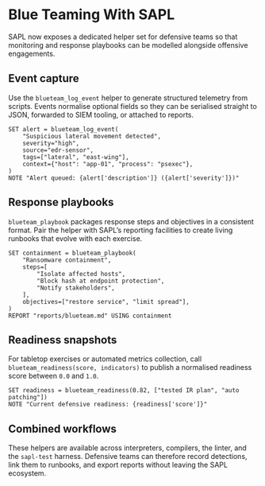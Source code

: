 # Blue Teaming With SAPL

SAPL now exposes a dedicated helper set for defensive teams so that monitoring
and response playbooks can be modelled alongside offensive engagements.

## Event capture

Use the `blueteam_log_event` helper to generate structured telemetry from
scripts. Events normalise optional fields so they can be serialised straight to
JSON, forwarded to SIEM tooling, or attached to reports.

```sapl
SET alert = blueteam_log_event(
    "Suspicious lateral movement detected",
    severity="high",
    source="edr-sensor",
    tags=["lateral", "east-wing"],
    context={"host": "app-01", "process": "psexec"},
)
NOTE "Alert queued: {alert['description']} ({alert['severity']})"
```

## Response playbooks

`blueteam_playbook` packages response steps and objectives in a consistent
format. Pair the helper with SAPL’s reporting facilities to create living
runbooks that evolve with each exercise.

```sapl
SET containment = blueteam_playbook(
    "Ransomware containment",
    steps=[
        "Isolate affected hosts",
        "Block hash at endpoint protection",
        "Notify stakeholders",
    ],
    objectives=["restore service", "limit spread"],
)
REPORT "reports/blueteam.md" USING containment
```

## Readiness snapshots

For tabletop exercises or automated metrics collection, call
`blueteam_readiness(score, indicators)` to publish a normalised readiness score
between `0.0` and `1.0`.

```sapl
SET readiness = blueteam_readiness(0.82, ["tested IR plan", "auto patching"])
NOTE "Current defensive readiness: {readiness['score']}"
```

## Combined workflows

These helpers are available across interpreters, compilers, the linter, and the
`sapl-test` harness. Defensive teams can therefore record detections,
link them to runbooks, and export reports without leaving the SAPL ecosystem.
